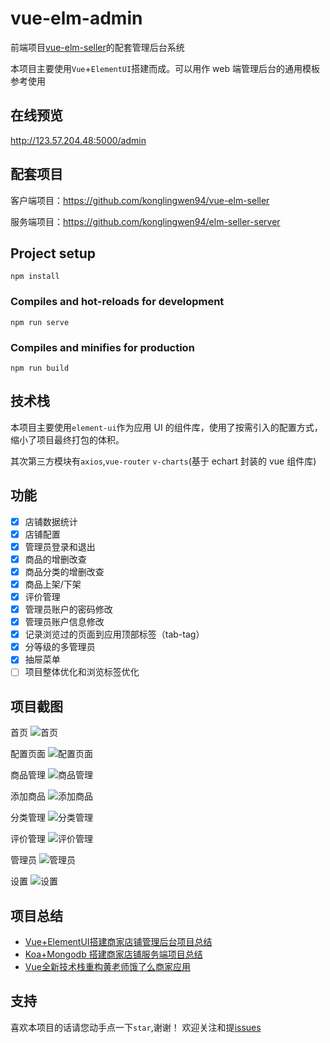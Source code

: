 # vue-elm-admin

前端项目[vue-elm-seller](https://github.com/konglingwen94/vue-elm-seller)的配套管理后台系统

本项目主要使用`Vue`+`ElementUI`搭建而成。可以用作 web 端管理后台的通用模板参考使用

## 在线预览

<http://123.57.204.48:5000/admin>

## 配套项目

客户端项目：<https://github.com/konglingwen94/vue-elm-seller>

服务端项目：<https://github.com/konglingwen94/elm-seller-server>

## Project setup

```
npm install
```

### Compiles and hot-reloads for development

```
npm run serve
```

### Compiles and minifies for production

```
npm run build
```

## 技术栈

本项目主要使用`element-ui`作为应用 UI 的组件库，使用了按需引入的配置方式，缩小了项目最终打包的体积。

其次第三方模块有`axios`,`vue-router` `v-charts`(基于 echart 封装的 vue 组件库)

## 功能

- [x] 店铺数据统计
- [x] 店铺配置
- [x] 管理员登录和退出
- [x] 商品的增删改查
- [x] 商品分类的增删改查
- [x] 商品上架/下架
- [x] 评价管理
- [x] 管理员账户的密码修改
- [x] 管理员账户信息修改
- [x] 记录浏览过的页面到应用顶部标签（tab-tag）
- [x] 分等级的多管理员
- [x] 抽屉菜单
- [ ] 项目整体优化和浏览标签优化

## 项目截图

首页
![首页](./screenshots/dashboard.png)

配置页面
![配置页面](./screenshots/configuration.png)

商品管理
![商品管理](./screenshots/food-list.png)

添加商品
![添加商品](./screenshots/food-add.png)

分类管理
![分类管理](./screenshots/category.png)

评价管理
![评价管理](./screenshots/rating.png)

管理员
![管理员](./screenshots/administrator.png)

设置
![设置](./screenshots/setting.png)

## 项目总结

- [Vue+ElementUI搭建商家店铺管理后台项目总结](https://juejin.cn/post/6906796790390095879)
- [Koa+Mongodb 搭建商家店铺服务端项目总结](https://juejin.cn/post/6907803934031609863)
- [Vue全新技术栈重构黄老师饿了么商家应用](https://juejin.cn/post/6844904202624303118)

## 支持

喜欢本项目的话请您动手点一下`star`,谢谢！
欢迎关注和提[issues](https://github.com/konglingwen94/vue-seller-admin/issues)
